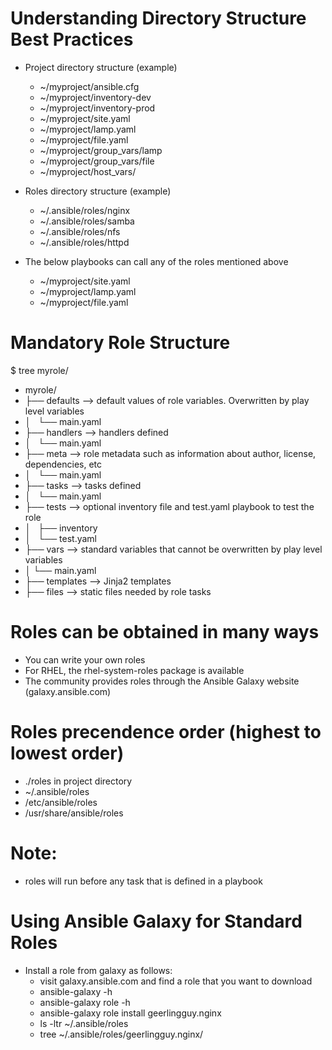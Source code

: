 # Understanding Directory Structure Best Practices
-  Project directory structure (example)
   - ~/myproject/ansible.cfg
   - ~/myproject/inventory-dev
   - ~/myproject/inventory-prod
   - ~/myproject/site.yaml
   - ~/myproject/lamp.yaml
   - ~/myproject/file.yaml
   - ~/myproject/group_vars/lamp
   - ~/myproject/group_vars/file
   - ~/myproject/host_vars/<host>

-  Roles directory structure (example)
   - ~/.ansible/roles/nginx
   - ~/.ansible/roles/samba
   - ~/.ansible/roles/nfs
   - ~/.ansible/roles/httpd

-  The below playbooks can call any of the roles mentioned above
   - ~/myproject/site.yaml
   - ~/myproject/lamp.yaml
   - ~/myproject/file.yaml

# Mandatory Role Structure
$ tree myrole/
- myrole/
- ├── defaults --> default values of role variables. Overwritten by play level variables
- │   └── main.yaml
- ├── handlers --> handlers defined
- │   └── main.yaml
- ├── meta --> role metadata such as information about author, license, dependencies, etc
- │   └── main.yaml
- ├── tasks --> tasks defined
- │   └── main.yaml
- ├── tests --> optional inventory file and test.yaml playbook to test the role
- │   ├── inventory
- │   └── test.yaml
- ├── vars --> standard variables that cannot be overwritten by play level variables
- │   └── main.yaml
- ├── templates --> Jinja2 templates
- ├── files --> static files needed by role tasks

# Roles can be obtained in many ways
- You can write your own roles
- For RHEL, the rhel-system-roles package is available
- The community provides roles through the Ansible Galaxy website (galaxy.ansible.com)

# Roles precendence order (highest to lowest order)
- ./roles in project directory
- ~/.ansible/roles 
- /etc/ansible/roles
- /usr/share/ansible/roles

# Note:
- roles will run before any task that is defined in a playbook

# Using Ansible Galaxy for Standard Roles
- Install a role from galaxy as follows:
  - visit galaxy.ansible.com and find a role that you want to download
  - ansible-galaxy -h
  - ansible-galaxy role -h
  - ansible-galaxy role install geerlingguy.nginx
  - ls -ltr ~/.ansible/roles
  - tree ~/.ansible/roles/geerlingguy.nginx/


